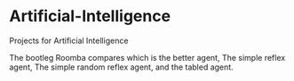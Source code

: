 # Artificial-Intelligence
Projects for Artificial Intelligence

The bootleg Roomba compares which is the better agent, The simple reflex agent, The simple random reflex agent, and the tabled agent.
